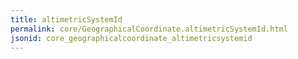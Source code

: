 ```yaml
---
title: altimetricSystemId
permalink: core/GeographicalCoordinate.altimetricSystemId.html
jsonid: core_geographicalcoordinate_altimetricsystemid
---
```

